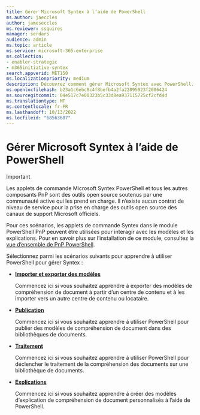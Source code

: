 ```yaml
---
title: Gérer Microsoft Syntex à l’aide de PowerShell
ms.author: jaeccles
author: jameseccles
ms.reviewer: ssquires
manager: serdars
audience: admin
ms.topic: article
ms.service: microsoft-365-enterprise
ms.collection:
- enabler-strategic
- m365initiative-syntex
search.appverid: MET150
ms.localizationpriority: medium
description: Découvrez comment gérer Microsoft Syntex avec PowerShell.
ms.openlocfilehash: b23a1c6ebc8c4f8befb4a2fa22095923f2006424
ms.sourcegitcommit: 04e517c7e00323b5c33d8ea937115725cf2cfd4d
ms.translationtype: MT
ms.contentlocale: fr-FR
ms.lasthandoff: 10/13/2022
ms.locfileid: "68563687"
---
```

# <a name="manage-microsoft-syntex-by-using-powershell"></a>Gérer Microsoft Syntex à l’aide de PowerShell

> [!IMPORTANT]
> Les applets de commande Microsoft Syntex PowerShell et tous les autres composants PnP sont des outils open source soutenus par une communauté active qui les prend en charge. Il n’existe aucun contrat de niveau de service pour la prise en charge des outils open source des canaux de support Microsoft officiels.

Pour ces scénarios, les applets de commande Syntex dans le module PowerShell PnP peuvent être utilisées pour interagir avec les modèles et les explications. Pour en savoir plus sur l’installation de ce module, consultez la [vue d’ensemble de PnP PowerShell](/powershell/sharepoint/sharepoint-pnp/sharepoint-pnp-cmdlets).

Sélectionnez parmi les scénarios suivants pour apprendre à utiliser PowerShell pour gérer Syntex :

- [**Importer et exporter des modèles**](powershell-syntex-import-export.md)

    Commencez ici si vous souhaitez apprendre à exporter des modèles de compréhension de document à partir d’un centre de contenu et à les importer vers un autre centre de contenu ou locataire.

- [**Publication**](powershell-syntex-publishing.md)

    Commencez ici si vous souhaitez apprendre à utiliser PowerShell pour publier des modèles de compréhension de document dans des bibliothèques de documents.

- [**Traitement**](powershell-syntex-processing.md)

    Commencez ici si vous souhaitez apprendre à utiliser PowerShell pour déclencher le traitement de la compréhension des documents sur une bibliothèque de documents.

- [**Explications**](powershell-syntex-explanations.md)

    Commencez ici si vous souhaitez apprendre à créer des modèles d’explication de compréhension de document personnalisés à l’aide de PowerShell.
